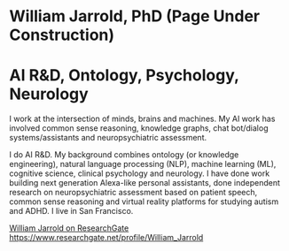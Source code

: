 # William Jarrold, PhD (Page Under Construction)
# AI R&D, Ontology, Psychology, Neurology

I work at the intersection of minds, brains and machines. My AI work has involved common sense reasoning, knowledge graphs, chat bot/dialog systems/assistants and neuropsychiatric assessment.

I do AI R&D.  My background combines ontology (or knowledge engineering), natural language processing (NLP), machine learning (ML), cognitive science, clinical psychology and neurology.  I have done work building next generation Alexa-like personal assistants, done independent research on neuropsychiatric assessment based on patient speech, common sense reasoning and virtual reality platforms for studying autism and ADHD.  I live in San Francisco.

<a href="https://www.researchgate.net/profile/William_Jarrold">William Jarrold on ResearchGate</a>
https://www.researchgate.net/profile/William_Jarrold
